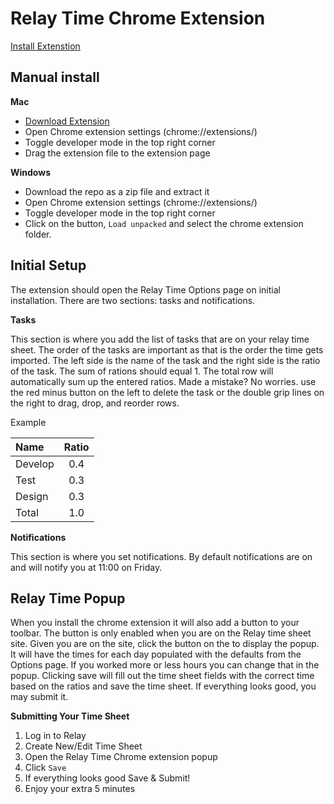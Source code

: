# Relay Time Chrome Extension

[Install Extenstion](https://chrome.google.com/webstore/detail/relay-time/ominbkhiagfojcchnadpanlaimdhiolh?hl=en-US)

## Manual install
**Mac**
- [Download Extension](https://github.com/derekedelaney/relay-time-chrome-extension/raw/master/relay-chrome-extension.crx)
- Open Chrome extension settings (chrome://extensions/)
- Toggle developer mode in the top right corner
- Drag the extension file to the extension page

**Windows**
- Download the repo as a zip file and extract it
- Open Chrome extension settings (chrome://extensions/)
- Toggle developer mode in the top right corner
- Click on the button, `Load unpacked` and select the chrome extension folder.

## Initial Setup
The extension should open the Relay Time Options page on initial installation. There are two sections: tasks and notifications.

**Tasks**

This section is where you add the list of tasks that are on your relay time sheet. The order of the tasks are important as that is the order the time gets imported. The left side is the name of the task and the right side is the ratio of the task. The sum of rations should equal 1. The total row will automatically sum up the entered ratios. Made a mistake? No worries. use the red minus button on the left to delete the task or the double grip lines on the right to drag, drop, and reorder rows.

Example

| Name | Ratio |
|:---|:---:|
| Develop | 0.4 |
| Test | 0.3 |
| Design | 0.3 |
| Total | 1.0 |

**Notifications**

This section is where you set notifications. By default notifications are on and will notify you at 11:00 on Friday.

## Relay Time Popup
When you install the chrome extension it will also add a button to your toolbar. The button is only enabled when you are on the Relay time sheet site. Given you are on the site, click the button on the to display the popup. It will have the times for each day populated with the defaults from the Options page. If you worked more or less hours you can change that in the popup. Clicking save will fill out the time sheet fields with the correct time based on the ratios and save the time sheet. If everything looks good, you may submit it.

**Submitting Your Time Sheet**

1. Log in to Relay
2. Create New/Edit Time Sheet
3. Open the Relay Time Chrome extension popup
4. Click `Save`
5. If everything looks good Save & Submit!
6. Enjoy your extra 5 minutes
